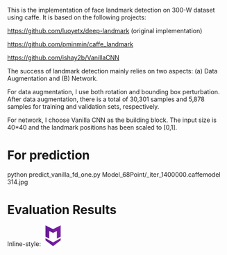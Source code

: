 This is the implementation of face landmark detection on 300-W dataset using caffe. It is based on the following projects:

https://github.com/luoyetx/deep-landmark (original implementation)

https://github.com/pminmin/caffe_landmark

https://github.com/ishay2b/VanillaCNN 

The success of landmark detection mainly relies on two aspects: (a) Data Augmentation and (B) Network.

For data augmentation, I use both rotation and bounding box perturbation. After data augmentation, there is a total of 30,301 samples and 5,878 samples for training and validation sets, respectively.

For network, I choose Vanilla CNN as the building block. The input size is 40*40 and the landmark positions has been scaled to [0,1]. 



# For prediction

python predict_vanilla_fd_one.py Model_68Point/_iter_1400000.caffemodel 314.jpg


# Evaluation Results

Inline-style: 
![alt text](https://github.com/adam-p/markdown-here/raw/master/src/common/images/icon48.png "Logo Title Text 1")


